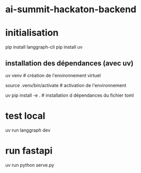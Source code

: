 # ai-summit-hackaton-backend


# initialisation
pip install langgraph-cli
pip install uv

## installation des dépendances (avec uv)
uv venv # création de l'environnement virtuel 

source .venv/bin/activate # activation de l'environnement

uv pip install -e . # installation d dépendances du fichier toml


# test local
uv run langgraph dev


# run fastapi
uv run python serve.py